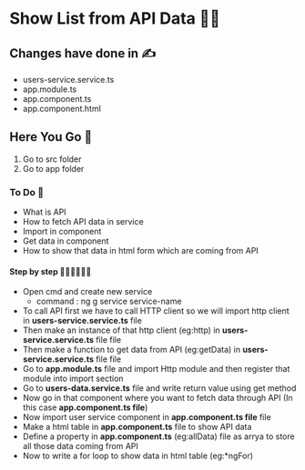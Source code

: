 # Show List from API Data  🚀🚀

## Changes have done  in ✍
* users-service.service.ts 
* app.module.ts 
* app.component.ts
* app.component.html

## Here You Go 🏃
  1. Go to src folder 
  2. Go to app folder
  
###  To Do 📝
* What is API
* How to fetch API data in service
* Import in component
* Get data in component
* How to show that data in html form which are coming from API

#### Step by step 🚶🏻‍♂️🚶🏻‍♂️
* Open cmd and create new service
  * command : ng g service service-name   
* To call API first we have to call HTTP client so we will import http client in **users-service.service.ts** file
* Then make an instance of that http client (eg:http) in **users-service.service.ts** file file
* Then make a function to get data from API (eg:getData) in **users-service.service.ts** file file
* Go to **app.module.ts** file and import Http module  and then register that module into import section 
* Go to  **users-data.service.ts** file and write return value using get method
* Now go  in that component where you want to fetch data through API (In this case **app.component.ts file**) 
* Now import user service component in **app.component.ts file** file
* Make a html table in **app.component.ts** file to show API data
* Define a property in **app.component.ts**  (eg:allData) file as arrya to store all those data coming from API
* Now to write a for loop to show data in html table (eg:*ngFor)
